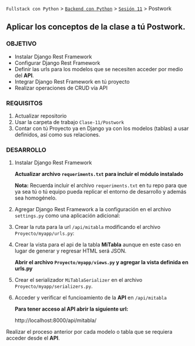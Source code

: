 `Fullstack con Python` > [`Backend con Python`](../../Readme.md) > [`Sesión 11`](../Readme.md) > Postwork
## Aplicar los conceptos de la clase a tú Postwork.

### OBJETIVO
- Instalar Django Rest Framework
- Configurar Django Rest Framework
- Definir las urls para los modelos que se necesiten acceder por medio del __API__.
- Integrar Django Rest Framework en tú proyecto
- Realizar operaciones de CRUD vía API

### REQUISITOS
1. Actualizar repositorio
1. Usar la carpeta de trabajo `Clase-11/Postwork`
1. Contar con tú Proyecto ya en Django ya con los modelos (tablas) a usar definidos, así como sus relaciones.

### DESARROLLO
1. Instalar Django Rest Framework

   __Actualizar archivo `requeriments.txt` para incluir el módulo instalado__

   __Nota:__ Recuerda incluir el archivo `requeriments.txt` en tu repo para que ya sea tú o tú equipo pueda replicar el entorno de desarrollo y además sea homogénelo.

1. Agregar Django Rest Framework a la configuración en el archivo `settings.py` como una aplicación adicional:

1. Crear la ruta para la url `/api/mitabla` modificando el archivo `Proyecto/myapp/urls.py`:

1. Crear la vista para el api de la tabla __MiTabla__ aunque en este caso en lugar de generar y regresar HTML será JSON.

   __Abrir el archivo `Proyecto/myapp/views.py` y agregar la vista definida en urls.py__

1. Crear el serializador `MiTablaSerializer` en el archivo `Proyecto/myapp/serializers.py`.

1. Acceder y verificar el funcioamiento de la __API__  en `/api/mitabla`

   __Para tener acceso al API abrir la siguiente url:__

   http://localhost:8000/api/mitabla/

Realizar el proceso anterior por cada modelo o tabla que se requiera acceder desde el __API__.
